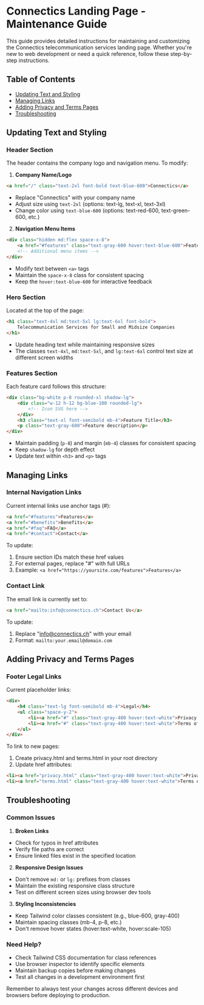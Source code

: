 # Connectics Landing Page - Maintenance Guide

This guide provides detailed instructions for maintaining and customizing the Connectics telecommunication services landing page. Whether you're new to web development or need a quick reference, follow these step-by-step instructions.

## Table of Contents
- [Updating Text and Styling](#updating-text-and-styling)
- [Managing Links](#managing-links)
- [Adding Privacy and Terms Pages](#adding-privacy-and-terms-pages)
- [Troubleshooting](#troubleshooting)

## Updating Text and Styling

### Header Section
The header contains the company logo and navigation menu. To modify:

1. **Company Name/Logo**
```html
<a href="/" class="text-2xl font-bold text-blue-600">Connectics</a>
```
- Replace "Connectics" with your company name
- Adjust size using `text-2xl` (options: text-lg, text-xl, text-3xl)
- Change color using `text-blue-600` (options: text-red-600, text-green-600, etc.)

2. **Navigation Menu Items**
```html
<div class="hidden md:flex space-x-8">
    <a href="#features" class="text-gray-600 hover:text-blue-600">Features</a>
    <!-- Additional menu items -->
</div>
```
- Modify text between `<a>` tags
- Maintain the `space-x-8` class for consistent spacing
- Keep the `hover:text-blue-600` for interactive feedback

### Hero Section
Located at the top of the page:
```html
<h1 class="text-4xl md:text-5xl lg:text-6xl font-bold">
    Telecommunication Services for Small and Midsize Companies
</h1>
```
- Update heading text while maintaining responsive sizes
- The classes `text-4xl`, `md:text-5xl`, and `lg:text-6xl` control text size at different screen widths

### Features Section
Each feature card follows this structure:
```html
<div class="bg-white p-8 rounded-xl shadow-lg">
    <div class="w-12 h-12 bg-blue-100 rounded-lg">
        <!-- Icon SVG here -->
    </div>
    <h3 class="text-xl font-semibold mb-4">Feature Title</h3>
    <p class="text-gray-600">Feature description</p>
</div>
```
- Maintain padding (`p-8`) and margin (`mb-4`) classes for consistent spacing
- Keep `shadow-lg` for depth effect
- Update text within `<h3>` and `<p>` tags

## Managing Links

### Internal Navigation Links
Current internal links use anchor tags (#):
```html
<a href="#features">Features</a>
<a href="#benefits">Benefits</a>
<a href="#faq">FAQ</a>
<a href="#contact">Contact</a>
```
To update:
1. Ensure section IDs match these href values
2. For external pages, replace "#" with full URLs
3. Example: `<a href="https://yoursite.com/features">Features</a>`

### Contact Link
The email link is currently set to:
```html
<a href="mailto:info@connectics.ch">Contact Us</a>
```
To update:
1. Replace "info@connectics.ch" with your email
2. Format: `mailto:your.email@domain.com`

## Adding Privacy and Terms Pages

### Footer Legal Links
Current placeholder links:
```html
<div>
    <h4 class="text-lg font-semibold mb-4">Legal</h4>
    <ul class="space-y-2">
        <li><a href="#" class="text-gray-400 hover:text-white">Privacy Policy</a></li>
        <li><a href="#" class="text-gray-400 hover:text-white">Terms of Service</a></li>
    </ul>
</div>
```

To link to new pages:
1. Create privacy.html and terms.html in your root directory
2. Update href attributes:
```html
<li><a href="privacy.html" class="text-gray-400 hover:text-white">Privacy Policy</a></li>
<li><a href="terms.html" class="text-gray-400 hover:text-white">Terms of Service</a></li>
```

## Troubleshooting

### Common Issues

1. **Broken Links**
- Check for typos in href attributes
- Verify file paths are correct
- Ensure linked files exist in the specified location

2. **Responsive Design Issues**
- Don't remove `md:` or `lg:` prefixes from classes
- Maintain the existing responsive class structure
- Test on different screen sizes using browser dev tools

3. **Styling Inconsistencies**
- Keep Tailwind color classes consistent (e.g., blue-600, gray-400)
- Maintain spacing classes (mb-4, p-8, etc.)
- Don't remove hover states (hover:text-white, hover:scale-105)

### Need Help?
- Check Tailwind CSS documentation for class references
- Use browser inspector to identify specific elements
- Maintain backup copies before making changes
- Test all changes in a development environment first

Remember to always test your changes across different devices and browsers before deploying to production.